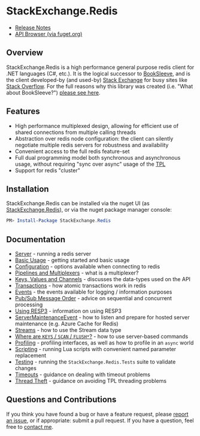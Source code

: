 StackExchange.Redis
===================

- [Release Notes](ReleaseNotes)
- [API Browser (via fuget.org)](https://www.fuget.org/packages/StackExchange.Redis/)

## Overview

StackExchange.Redis is a high performance general purpose redis client for .NET languages (C#, etc.). It is the logical successor to [BookSleeve](https://code.google.com/archive/p/booksleeve/),
and is the client developed-by (and used-by) [Stack Exchange](https://stackexchange.com/) for busy sites like [Stack Overflow](https://stackoverflow.com/). For the full reasons
why this library was created (i.e. "What about BookSleeve?") [please see here](https://marcgravell.blogspot.com/2014/03/so-i-went-and-wrote-another-redis-client.html).

Features
--

- High performance multiplexed design, allowing for efficient use of shared connections from multiple calling threads
- Abstraction over redis node configuration: the client can silently negotiate multiple redis servers for robustness and availability
- Convenient access to the full redis feature-set
- Full dual programming model both synchronous and asynchronous usage, without requiring "sync over async" usage of the [TPL][1]
- Support for redis "cluster"

Installation
---

StackExchange.Redis can be installed via the nuget UI (as [StackExchange.Redis](https://www.nuget.org/packages/StackExchange.Redis/)), or via the nuget package manager console:

```PowerShell
PM> Install-Package StackExchange.Redis
```

Documentation
---

- [Server](Server) - running a redis server
- [Basic Usage](Basics) - getting started and basic usage
- [Configuration](Configuration) - options available when connecting to redis
- [Pipelines and Multiplexers](PipelinesMultiplexers) - what is a multiplexer?
- [Keys, Values and Channels](KeysValues) - discusses the data-types used on the API
- [Transactions](Transactions) - how atomic transactions work in redis
- [Events](Events) - the events available for logging / information purposes
- [Pub/Sub Message Order](PubSubOrder) - advice on sequential and concurrent processing
- [Using RESP3](Resp3) - information on using RESP3
- [ServerMaintenanceEvent](ServerMaintenanceEvent) - how to listen and prepare for hosted server maintenance (e.g. Azure Cache for Redis)
- [Streams](Streams) - how to use the Stream data type
- [Where are `KEYS` / `SCAN` / `FLUSH*`?](KeysScan) - how to use server-based commands
- [Profiling](Profiling) - profiling interfaces, as well as how to profile in an `async` world
- [Scripting](Scripting) - running Lua scripts with convenient named parameter replacement
- [Testing](Testing) - running the `StackExchange.Redis.Tests` suite to validate changes
- [Timeouts](Timeouts) - guidance on dealing with timeout problems
- [Thread Theft](ThreadTheft) - guidance on avoiding TPL threading problems

Questions and Contributions
---

If you think you have found a bug or have a feature request, please [report an issue][2], or if appropriate: submit a pull request. If you have a question, feel free to [contact me](https://github.com/mgravell).

  [1]: https://docs.microsoft.com/en-us/dotnet/standard/parallel-programming/task-parallel-library-tpl
  [2]: https://github.com/StackExchange/StackExchange.Redis/issues?state=open

